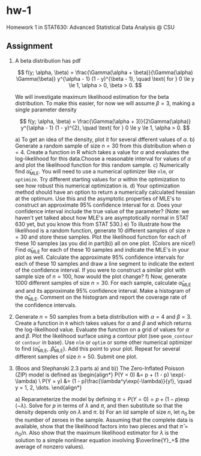 # hw-1

Homework 1 in STAT630: Advanced Statistical Data Analysis @ CSU

## Assignment

1. A beta distribution has pdf
    
    $$
    f(y; \alpha, \beta) = \frac{\Gamma(\alpha + \beta)}{\Gamma(\alpha) \Gamma(\beta)} y^{\alpha - 1} (1 - y)^{\beta - 1}, \quad \text{ for } 0 \le y \le 1, \alpha > 0, \beta > 0.
    $$
    
    We will investigate maximum likelihood estimation for the beta distribution. To make this easier, for now we will assume $\beta = 3$, making a single parameter density
    
    $$
    f(y; \alpha, \beta) = \frac{\Gamma(\alpha + 3)}{2\Gamma(\alpha)} y^{\alpha - 1} (1 - y)^{2}, \quad \text{ for } 0 \le y \le 1, \alpha > 0.
    $$
    
    a) To get an idea of the density, plot it for several dfferent values of $\alpha$.
    b) Generate a random sample of size $n = 30$ from this distribution when $\alpha = 4$. Create a function in R which takes a value for $\alpha$ and evaluates the log-likelihood for this data.Choose a reasonable interval for values of $\alpha$ and plot the likelihood function for this random sample.
    c) Numerically find $\hat{\alpha}_{\text{MLE}}$. You will need to use a numerical optimizer like `nlm`, or `optimize`. Try different starting values for $\alpha$ within the optimization to see how robust this numerical optimization is.
    d) Your optimization method should have an option to return a numerically calculated hessian at the optimum. Use this and the asymptotic properties of MLE's to construct an approximate 95% confidence interval for $\alpha$. Does your confidence interval include the true value of the parameter? (Note: we haven't yet talked about how MLE's are asymptotically normal in STAT 630 yet, but you know this from STAT 530.)
    e) To illustrate how the likelihood is a random function, generate 10 different samples of size $n = 30$ and store these samples. Plot the likelihood function for each of these 10 samples (as you did in part(b)) all on one plot. (Colors are nice!) Find $\hat{\alpha}_{\text{MLE}}$ for each of these 10 samples and indicate the MLE's in your plot as well. Calculate the approximate 95% confidence intervals for each of these 10 samples and draw a line segment to indicate the extent of the confidence interval. If you were to construct a similar plot with sample size of $n = 100$, how would the plot change?
    f) Now, generate 1000 different samples of size $n = 30$. For each sample, calculate $\hat{\alpha}_{\text{MLE}}$ and and its approximate 95% confidence interval. Make a histogram of the $\hat{\alpha}_{\text{MLE}}$. Comment on the histogram and report the coverage rate of the confidence intervals.
    
2. Generate $n = 50$ samples from a beta distribution with $\alpha = 4$ and $\beta = 3$. Create a function in `R` which takes values for $\alpha$ and $\beta$ and which returns the log-likelihood value. Evaluate the function on a grid of values for $\alpha$ and $\beta$. Plot the likelihood surface using a contour plot (see `geom_contour` or `contour` in base). Use `nlm` or `optim` or some other numerical optimizer to find $(\hat{\alpha}_{\text{MLE}},. \hat{\beta}_{\text{MLE}})$. Add this point to your plot. Repeat for several different samples of size $n = 50$. Submit one plot.
    
3. (Boos and Stephanski 2.3 parts a) and b)) The Zero-Inflated Poisson (ZIP) model is defined as
    \begin{align*}
    P(Y = 0) &= p + (1 - p) \exp(-\lambda) \\
    P(Y = y) &= (1 - p)\frac{\lambda^y\exp(-\lambda)}{y!}, \quad y = 1, 2, \dots.
    \end{align*}
    
    a) Reparameterize the model by defining $\pi = P(Y = 0) = p + (1 - p) \exp(-\lambda)$. Solve for $p$ in terms of $\lambda$ and $\pi$, and then substitute so that the density depends only on $\lambda$ and $\pi$.
    b) For an iid sample of size $n$, let $n_0$ be the number of zeroes in the sample. Assuming that the complete data is available, show that the likelihood factors into two pieces and that $\hat{\pi} = n_0 / n$. Also show that the maximum likelihood estimator for $\lambda$ is the solution to a simple nonlinear equation involving $\overline{Y}_+$ (the average of nonzero values).
